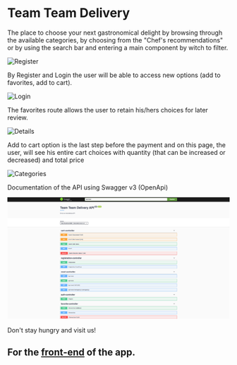 # Team Team Delivery

The place to choose your next gastronomical delight by browsing through the available categories, by choosing from the "Chef's recommendations" or by using the search bar and entering a main component by witch to filter.

![Register](/img/register.png 'Register')

By Register and Login the user will be able to access new options (add to favorites, add to cart).

![Login](/img/login.png 'Login')

The favorites route allows the user to retain his/hers choices for later review.

![Details](/img/details.png 'Details')

Add to cart option is the last step before the payment and on this page, the user, will see his entire cart choices with quantity (that can be increased or decreased) and total price

![Categories](/img/categories.png 'Categories')

Documentation of the API using Swagger v3 (OpenApi)

![Swagger](/img/swagger.png 'Swagger')


Don't stay hungry and visit us!

## For the [front-end](https://github.com/Skipp-it/Glovo-FrontEnd) of the app.

